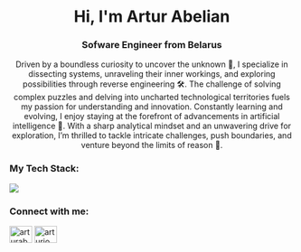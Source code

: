 <h1 align="center">Hi, I'm Artur Abelian</h1>
<h3 align="center">Sofware Engineer from Belarus</h3>
<p align="center">Driven by a boundless curiosity to uncover the unknown 🔭, I specialize in dissecting systems, unraveling their inner workings, and exploring possibilities through reverse engineering 🛠️. The challenge of solving complex puzzles and delving into uncharted technological territories fuels my passion for understanding and innovation. Constantly learning and evolving, I enjoy staying at the forefront of advancements in artificial intelligence 🤖. With a sharp analytical mindset and an unwavering drive for exploration, I’m thrilled to tackle intricate challenges, push boundaries, and venture beyond the limits of reason 🧠.</p>

<h3 align="left">My Tech Stack:</h3>
<p align="left">
  <a href="https://skillicons.dev">
    <img src="https://skillicons.dev/icons?i=linux,vim,git,c,cmake,sqlite,postgres" />
  </a>
</p>

<h3 align="left">Connect with me:</h3>
<p align="left">
<a href="https://www.linkedin.com/in/artur-abelian" target="blank"><img align="center" src="https://raw.githubusercontent.com/rahuldkjain/github-profile-readme-generator/master/src/images/icons/Social/linked-in-alt.svg" alt="arturabelian" height="30" width="40" /></a>
<a href="https://www.instagram.com/arturio.abelian/" target="blank"><img align="center" src="https://raw.githubusercontent.com/rahuldkjain/github-profile-readme-generator/master/src/images/icons/Social/instagram.svg" alt="arturio.abelian" height="30" width="40" /></a>
</p>
